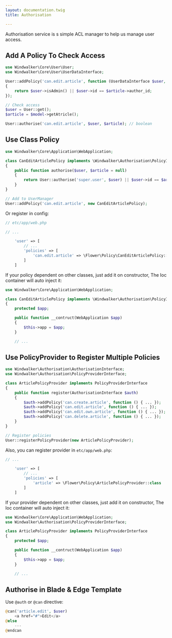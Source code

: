 ```yaml
---
layout: documentation.twig
title: Authorisation

---
```


Authorisation service is s simple ACL manager to help us manage user access.

## Add A Policy To Check Access

``` php
use Windwalker\Core\User\User;
use Windwalker\Core\User\UserDataInterface;

User::addPolicy('can.edit.article', function (UserDataInterface $user, Data $article)
{
    return $user->isAdmin() || $user->id == $article->author_id;
});

// Check access
$user = User::get();
$article = $model->getAtricle();

User::authorise('can.edit.article', $user, $article); // boolean
```

## Use Class Policy

``` php
use Windwalker\Core\Application\WebApplication;

class CanEditArticlePolicy implements \Windwalker\Authorisation\PolicyInterface
{
    public function authorise($user, $article = null)
    {
        return User::authorise('super.user', $user) || $user->id == $article->author_id;
    }
}

// Add to UserManager
User::addPolicy('can.edit.article', new CanEditArticlePolicy);
```

Or register in config:

``` php
// etc/app/web.php

// ...

    'user' => [
		// ...
		'policies' => [
			'can.edit.article' => \Flower\Policy\CanEditArticlePolicy::class
		]
	]
```

If your policy dependent on other classes, just add it on constructor, The Ioc container will auto inject it:

``` php
use Windwalker\Core\Application\WebApplication;

class CanEditArticlePolicy implements \Windwalker\Authorisation\PolicyInterface
{
    protected $app;

    public function __contruct(WebApplication $app)
    {
        $this->app = $app;
    }

    // ...
```

## Use PolicyProvider to Register Multiple Policies

``` php
use Windwalker\Authorisation\AuthorisationInterface;
use Windwalker\Authorisation\PolicyProviderInterface;

class ArticlePolicyProvider implements PolicyProviderInterface
{
    public function register(AuthorisationInterface $auth)
    {
        $auth->addPolicy('can.create.article', function () { ... });
        $auth->addPolicy('can.edit.article', function () { ... });
        $auth->addPolicy('can.edit.own.article', function () { ... });
        $auth->addPolicy('can.delete.article', function () { ... });
    }
}

// Register policies
User::registerPolicyProvider(new ArticlePolicyProvider);
```

Also, you can register provider in `etc/app/web.php`:

``` php
// ...

    'user' => [
		// ...
		'policies' => [
			'article' => \Flower\Policy\ArticlePolicyProvider::class
		]
	]
```

If your provider dependent on other classes, just add it on constructor, The Ioc container will auto inject it:

``` php
use Windwalker\Core\Application\WebApplication;
use Windwalker\Authorisation\PolicyProviderInterface;

class ArticlePolicyProvider implements PolicyProviderInterface
{
    protected $app;

    public function __contruct(WebApplication $app)
    {
        $this->app = $app;
    }

    // ...
```

## Authorise in Blade & Edge Template

Use `@auth` or `@can` directive:

``` php
@can('article.edit', $user)
    <a href="#">Edit</a>
@else
    ---
@endcan
```
